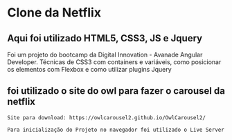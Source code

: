 # Clone da Netflix

## Aqui foi utilizado HTML5, CSS3, JS e Jquery

Foi um projeto do bootcamp da Digital Innovation - Avanade Angular Developer. Técnicas de CSS3 com containers e variáveis, como posicionar os elementos com Flexbox e como utilizar plugins Jquery

## foi utilizado o site do owl para fazer o carousel da netflix

`Site para download: https://owlcarousel2.github.io/OwlCarousel2/`

`Para inicialização do Projeto no navegador foi utilizado o Live Server`
